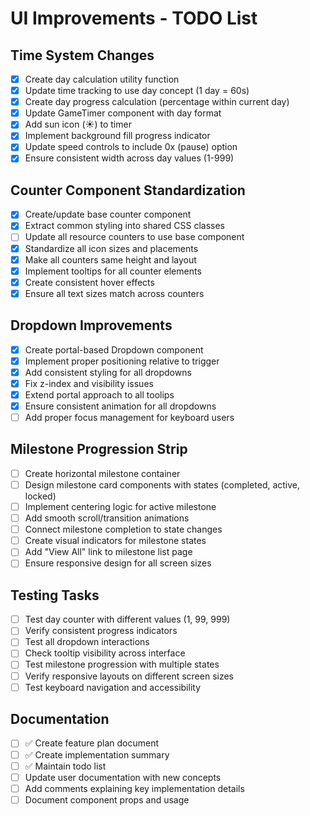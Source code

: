 # UI Improvements - TODO List

## Time System Changes

- [x] Create day calculation utility function
- [x] Update time tracking to use day concept (1 day = 60s)
- [x] Create day progress calculation (percentage within current day)
- [x] Update GameTimer component with day format
- [x] Add sun icon (☀︎) to timer
- [x] Implement background fill progress indicator
- [x] Update speed controls to include 0x (pause) option
- [x] Ensure consistent width across day values (1-999)

## Counter Component Standardization

- [x] Create/update base counter component
- [x] Extract common styling into shared CSS classes
- [ ] Update all resource counters to use base component
- [x] Standardize all icon sizes and placements
- [x] Make all counters same height and layout
- [x] Implement tooltips for all counter elements
- [x] Create consistent hover effects
- [x] Ensure all text sizes match across counters

## Dropdown Improvements

- [x] Create portal-based Dropdown component
- [x] Implement proper positioning relative to trigger
- [x] Add consistent styling for all dropdowns
- [x] Fix z-index and visibility issues
- [x] Extend portal approach to all toolips
- [x] Ensure consistent animation for all dropdowns
- [ ] Add proper focus management for keyboard users

## Milestone Progression Strip

- [ ] Create horizontal milestone container
- [ ] Design milestone card components with states (completed, active, locked)
- [ ] Implement centering logic for active milestone
- [ ] Add smooth scroll/transition animations
- [ ] Connect milestone completion to state changes
- [ ] Create visual indicators for milestone states
- [ ] Add "View All" link to milestone list page
- [ ] Ensure responsive design for all screen sizes

## Testing Tasks

- [ ] Test day counter with different values (1, 99, 999)
- [ ] Verify consistent progress indicators
- [ ] Test all dropdown interactions
- [ ] Check tooltip visibility across interface
- [ ] Test milestone progression with multiple states
- [ ] Verify responsive layouts on different screen sizes
- [ ] Test keyboard navigation and accessibility

## Documentation

- [ ] ✅ Create feature plan document
- [ ] ✅ Create implementation summary
- [ ] ✅ Maintain todo list
- [ ] Update user documentation with new concepts
- [ ] Add comments explaining key implementation details
- [ ] Document component props and usage